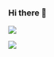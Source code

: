 ### Hi there 👋

<!--
**Jagadwp/jagadwp** is a ✨ _special_ ✨ repository because its `README.md` (this file) appears on your GitHub profile.

Here are some ideas to get you started:

- 🔭 I’m currently working on ...
- 🌱 I’m currently learning ...
- 👯 I’m looking to collaborate on ...
- 🤔 I’m looking for help with ...
- 💬 Ask me about ...
- 📫 How to reach me: ...
- 😄 Pronouns: ...
- ⚡ Fun fact: ...
-->
<p>
  <img src="https://github-readme-stats.vercel.app/api?username=jagadwp&count_private=true&show_icons=true&theme=algolia"/>
</p>
<p>
  <img src="https://github-readme-stats.vercel.app/api/top-langs/?username=jagadwp&theme=algolia&layout=compact&langs_count=8"/>
</p>
